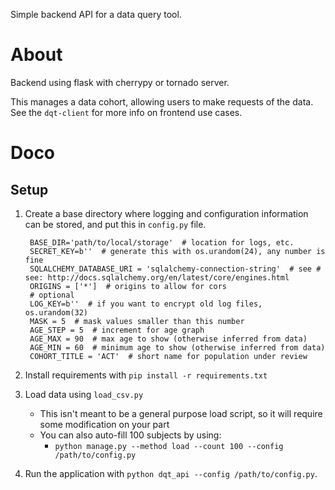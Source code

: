 Simple backend API for a data query tool.

# About #
Backend using flask with cherrypy or tornado server.

This manages a data cohort, allowing users to make requests of the data. See the `dqt-client` for more info on frontend use cases.

# Doco #

## Setup ##
1. Create a base directory where logging and configuration information can be stored, and put this in `config.py` file.


        BASE_DIR='path/to/local/storage'  # location for logs, etc.
        SECRET_KEY=b''  # generate this with os.urandom(24), any number is fine
        SQLALCHEMY_DATABASE_URI = 'sqlalchemy-connection-string'  # see # see: http://docs.sqlalchemy.org/en/latest/core/engines.html
        ORIGINS = ['*']  # origins to allow for cors
        # optional
        LOG_KEY=b''  # if you want to encrypt old log files, os.urandom(32)
        MASK = 5  # mask values smaller than this number
        AGE_STEP = 5  # increment for age graph
        AGE_MAX = 90  # max age to show (otherwise inferred from data)
        AGE_MIN = 60  # minimum age to show (otherwise inferred from data)
        COHORT_TITLE = 'ACT'  # short name for population under review

2. Install requirements with `pip install -r requirements.txt`

3. Load data using `load_csv.py`
    * This isn't meant to be a general purpose load script, so it will require some modification on your part
    * You can also auto-fill 100 subjects by using:
        * `python manage.py --method load --count 100 --config /path/to/config.py`

4. Run the application with `python dqt_api --config /path/to/config.py`.
